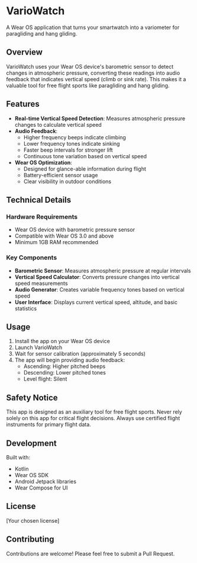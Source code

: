 # VarioWatch

A Wear OS application that turns your smartwatch into a variometer for paragliding and hang gliding.

## Overview

VarioWatch uses your Wear OS device's barometric sensor to detect changes in atmospheric pressure, converting these readings into audio feedback that indicates vertical speed (climb or sink rate). This makes it a valuable tool for free flight sports like paragliding and hang gliding.

## Features

- **Real-time Vertical Speed Detection**: Measures atmospheric pressure changes to calculate vertical speed
- **Audio Feedback**: 
  - Higher frequency beeps indicate climbing
  - Lower frequency tones indicate sinking
  - Faster beep intervals for stronger lift
  - Continuous tone variation based on vertical speed
- **Wear OS Optimization**: 
  - Designed for glance-able information during flight
  - Battery-efficient sensor usage
  - Clear visibility in outdoor conditions

## Technical Details

### Hardware Requirements

- Wear OS device with barometric pressure sensor
- Compatible with Wear OS 3.0 and above
- Minimum 1GB RAM recommended

### Key Components

- **Barometric Sensor**: Measures atmospheric pressure at regular intervals
- **Vertical Speed Calculator**: Converts pressure changes into vertical speed measurements
- **Audio Generator**: Creates variable frequency tones based on vertical speed
- **User Interface**: Displays current vertical speed, altitude, and basic statistics

## Usage

1. Install the app on your Wear OS device
2. Launch VarioWatch
3. Wait for sensor calibration (approximately 5 seconds)
4. The app will begin providing audio feedback:
   - Ascending: Higher pitched beeps
   - Descending: Lower pitched tones
   - Level flight: Silent

## Safety Notice

This app is designed as an auxiliary tool for free flight sports. Never rely solely on this app for critical flight decisions. Always use certified flight instruments for primary flight data.

## Development

Built with:
- Kotlin
- Wear OS SDK
- Android Jetpack libraries
- Wear Compose for UI

## License

[Your chosen license]

## Contributing

Contributions are welcome! Please feel free to submit a Pull Request.